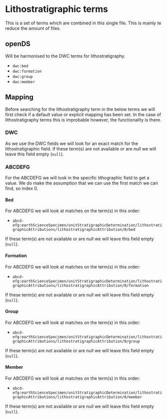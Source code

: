 # Lithostratigraphic terms

This is a set of terms which are combined in this single file.
This is mainly te reduce the amount of files.

## openDS
Will be harmonised to the DWC terms for lithostratigraphy.
- `dwc:bed`
- `dwc:formation`
- `dwc:group`
- `dwc:member`

## Mapping
Before searching for the lithostratigraphy term in the below terms we will first check if a default value or explicit mapping has been set.
In the case of lithostratigraphy terms this is improbable however, the functionality is there.

### DWC
As we use the DWC fields we will look for an exact match for the lithostratigraphic field.
If these term(s) are not available or are null we will leave this field empty (`null`).

### ABCDEFG
For the ABCDEFG we will look in the specific lithographic field to get a value.
We do make the assumption that we can use the first match we can find, so index 0.
#### Bed
For ABCDEFG we will look at matches on the term(s) in this order:
- `abcd-efg:earthScienceSpecimen/unitStratigraphicDetermination/lithostratigraphicAttributions/lithostratigraphicAttribution/0/bed`

If these term(s) are not available or are null we will leave this field empty (`null`).
#### Formation
For ABCDEFG we will look at matches on the term(s) in this order:
- `abcd-efg:earthScienceSpecimen/unitStratigraphicDetermination/lithostratigraphicAttributions/lithostratigraphicAttribution/0/formation`

If these term(s) are not available or are null we will leave this field empty (`null`).
#### Group
For ABCDEFG we will look at matches on the term(s) in this order:
- `abcd-efg:earthScienceSpecimen/unitStratigraphicDetermination/lithostratigraphicAttributions/lithostratigraphicAttribution/0/group`

If these term(s) are not available or are null we will leave this field empty (`null`).
#### Member
For ABCDEFG we will look at matches on the term(s) in this order:
- `abcd-efg:earthScienceSpecimen/unitStratigraphicDetermination/lithostratigraphicAttributions/lithostratigraphicAttribution/0/member`

If these term(s) are not available or are null we will leave this field empty (`null`).
